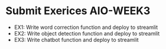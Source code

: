 # Submit Exerices AIO-WEEK3
- EX1: Write word correction function and deploy to streamlit
- EX2: Write object detection function and deploy to streamlit
- EX3: Write chatbot function and deploy to streamlit
